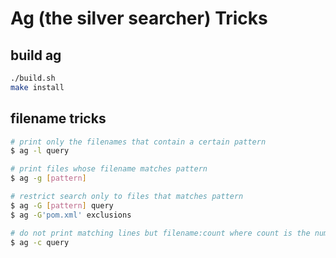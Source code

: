 # Ag (the silver searcher) Tricks

## build ag

```sh
./build.sh
make install
```

## filename tricks

```sh
# print only the filenames that contain a certain pattern
$ ag -l query

# print files whose filename matches pattern
$ ag -g [pattern]

# restrict search only to files that matches pattern
$ ag -G [pattern] query
$ ag -G'pom.xml' exclusions

# do not print matching lines but filename:count where count is the number of matches 
$ ag -c query
```
